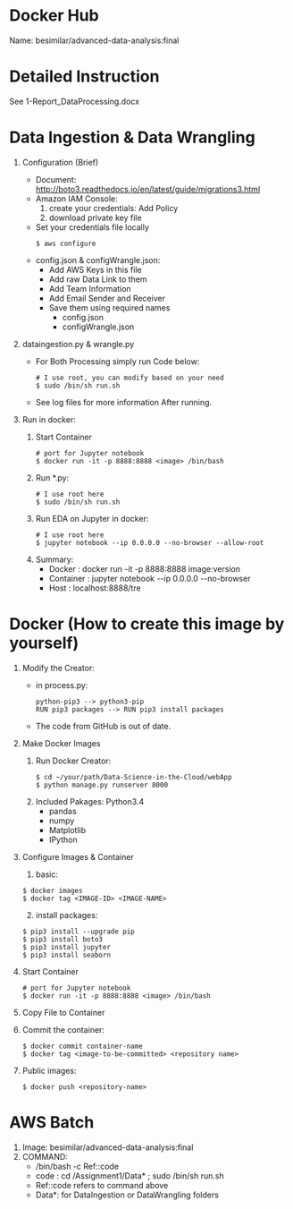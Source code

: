 # Docker Hub
Name: besimilar/advanced-data-analysis:final

# Detailed Instruction
See 1-Report_DataProcessing.docx

# Data Ingestion & Data Wrangling
1. Configuration (Brief)
	* Document: http://boto3.readthedocs.io/en/latest/guide/migrations3.html
	* Amazon IAM Console: 	
		1. create your credentials: Add Policy
		2. download private key file
	* Set your credentials file locally
		``` 
		$ aws configure 
		```
	* config.json & configWrangle.json:
		* Add AWS Keys in this file
		* Add raw Data Link to them
		* Add Team Information 
		* Add Email Sender and Receiver
		* Save them using required names
			* config.json
			* configWrangle.json
2. dataingestion.py & wrangle.py
	* For Both Processing simply run Code below:
		```
		# I use root, you can modify based on your need 
		$ sudo /bin/sh run.sh 
		```
	* See log files for more information After running.
	
3. Run in docker:
	1. Start Container
		```
		# port for Jupyter notebook
		$ docker run -it -p 8888:8888 <image> /bin/bash
		```
	2. Run *.py:
		```
		# I use root here
		$ sudo /bin/sh run.sh
		```
	3. Run EDA on Jupyter in docker:	
		```
		# I use root here
		$ jupyter notebook --ip 0.0.0.0 --no-browser --allow-root
		```
	4. Summary:
		* Docker : docker run -it -p 8888:8888 image:version 
		* Container : jupyter notebook --ip 0.0.0.0 --no-browser 
		* Host : localhost:8888/tre

# Docker (How to create this image by yourself)
1. Modify the Creator:
	* in process.py:
		```
		python-pip3 --> python3-pip
		RUN pip3 packages --> RUN pip3 install packages
		```
	* The code from GitHub is out of date.
2. Make Docker Images
	1. Run Docker Creator:
		```
		$ cd ~/your/path/Data-Science-in-the-Cloud/webApp
		$ python manage.py runserver 8000
		```
	2. Included Pakages: Python3.4
		* pandas
		* numpy
		* Matplotlib
		* IPython
3. Configure Images & Container
	1. basic:
	```
	$ docker images
	$ docker tag <IMAGE-ID> <IMAGE-NAME>
	```

	2. install packages:
	```
	$ pip3 install --upgrade pip
	$ pip3 install boto3
	$ pip3 install jupyter
	$ pip3 install seaborn
	```
4. Start Container
	```
	# port for Jupyter notebook
	$ docker run -it -p 8888:8888 <image> /bin/bash
	```
5. Copy File to Container
6. Commit the container:
	```
	$ docker commit container-name
	$ docker tag <image-to-be-committed> <repository name>
	```
7. Public images:
	```
	$ docker push <repository-name>
	```
# AWS Batch
1. Image: besimilar/advanced-data-analysis:final 
2. COMMAND: 
	* /bin/bash -c Ref::code
	* code : cd /Assignment1/Data* ; sudo /bin/sh run.sh
	* Ref::code refers to command above
	* Data*: for DataIngestion or DataWrangling folders



		

